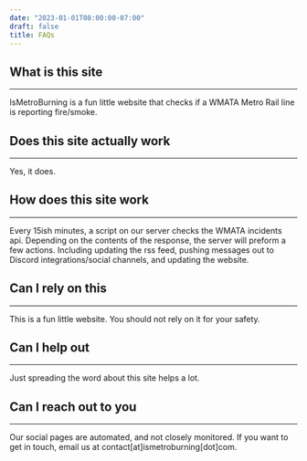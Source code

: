 ```yaml
---
date: "2023-01-01T08:00:00-07:00"
draft: false
title: FAQs
---
```


## What is this site
___

IsMetroBurning is a fun little website that checks if a WMATA Metro Rail line is reporting fire/smoke.

## Does this site actually work
___

Yes, it does.

## How does this site work
___

Every 15ish minutes, a script on our server checks the WMATA incidents api. Depending on the contents of the response, the server will preform a few actions. Including updating the rss feed, pushing messages out to Discord integrations/social channels, and updating the website.

## Can I rely on this
___

This is a fun little website. You should not rely on it for your safety.

## Can I help out
___

Just spreading the word about this site helps a lot.

## Can I reach out to you
___

Our social pages are automated, and not closely monitored. If you want to get in touch, email us at contact[at]ismetroburning[dot]com.